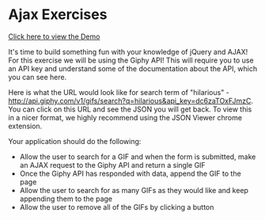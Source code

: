 # Ajax Exercises

[Click here to view the Demo](https://Giphy-Party--kevinqi2.repl.co)

It's time to build something fun with your knowledge of jQuery and AJAX! For this exercise we will be using the Giphy API! This will require you to use an API key and understand some of the documentation about the API, which you can see here.

Here is what the URL would look like for search term of "hilarious" - http://api.giphy.com/v1/gifs/search?q=hilarious&api_key=dc6zaTOxFJmzC. You can click on this URL and see the JSON you will get back. To view this in a nicer format, we highly recommend using the JSON Viewer chrome extension.

Your application should do the following:

* Allow the user to search for a GIF and when the form is submitted, make an AJAX request to the Giphy API and return a single GIF
* Once the Giphy API has responded with data, append the GIF to the page
* Allow the user to search for as many GIFs as they would like and keep appending them to the page
* Allow the user to remove all of the GIFs by clicking a button
